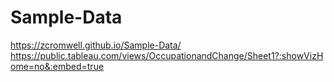# Sample-Data
https://zcromwell.github.io/Sample-Data/
https://public.tableau.com/views/OccupationandChange/Sheet1?:showVizHome=no&:embed=true
